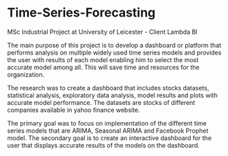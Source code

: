 # Time-Series-Forecasting
MSc Industrial Project at University of Leicester - Client Lambda BI

The main purpose of this project is to develop a dashboard or platform that performs analysis on multiple widely used time series models and provides the user with results of each model enabling him to select the most accurate model among all. This will save time and resources for the organization.

The research was to create a dashboard that includes stocks datasets, statistical analysis, exploratory data analysis, model results and plots with accurate model performance. The datasets are stocks of different companies available in yahoo finance website.

The primary goal was to focus on implementation of the different time series models that are ARIMA, Seasonal ARIMA and Facebook Prophet model. The secondary goal is to create an interactive dashboard for the user that displays accurate results of the models on the dashboard.

